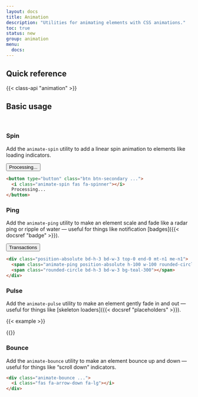 ```yaml
---
layout: docs
title: Animation
description: "Utilities for animating elements with CSS animations."
toc: true
status: new
group: animation
menu:
  docs:    
---
```


## Quick reference

{{< class-api "animation" >}}

## Basic usage
​
### Spin

Add the `animate-spin` utility to add a linear spin animation to elements like loading indicators.

<div class="bd-example d-flex justify-content-center">
  <button type="button" class="btn btn-secondary fw-semibold pe-none">
    <i class="animate-spin fas fa-spinner"></i>
    Processing...
  </button>
</div>

```html
<button type="button" class="btn btn-secondary ...">
  <i class="animate-spin fas fa-spinner"></i>
  Processing...
</button>
```

### Ping

Add the `animate-ping` utility to make an element scale and fade like a radar ping or ripple of water — useful for things like notification [badges]({{< docsref "badge" >}}).

<div class="bd-example d-flex justify-content-center">
  <div class="position-relative d-inline-flex">
    <button type="button" class="btn btn-default text-blue-400 pe-none fw-semibold border">Transactions</button>
    <div class="position-absolute bd-h-3 bd-w-3 top-0 end-0 mt-n1 me-n1">
      <span class="animate-ping position-absolute h-100 w-100 rounded-circle bg-teal-200"></span>
      <span class="d-flex rounded-circle bd-h-3 bd-w-3 bg-teal-300"></span>
    </div>
  </div>
</div>

```html
<div class="position-absolute bd-h-3 bd-w-3 top-0 end-0 mt-n1 me-n1">
  <span class="animate-ping position-absolute h-100 w-100 rounded-circle bg-teal-200"></span>
  <span class="rounded-circle bd-h-3 bd-w-3 bg-teal-300"></span>
</div>
```

### Pulse

Add the `animate-pulse` utility to make an element gently fade in and out — useful for things like [skeleton loaders]({{< docsref "placeholders" >}}).

{{< example >}}
<div class="col-md-5 mx-auto">
  <div class="animate-pulse d-flex align-items-start shadow p-3">
    <span class="placeholder rounded-circle bd-h-10 bd-w-10"></span>
    <div class="ms-3 flex-grow-1">
      <span class="placeholder placeholder-xs col-10"></span>
      <span class="placeholder placeholder-xs col-6 mt-3"></span>
      <span class="placeholder placeholder-xs col-4 mt-3"></span>
      <span class="placeholder placeholder-xs col-12"></span>
    </div>
  </div>
</div>
{{</ example >}}

### Bounce

Add the `animate-bounce` utility to make an element bounce up and down — useful for things like “scroll down” indicators.

<div class="bd-example d-flex justify-content-center">
  <div class="animate-bounce bd-w-10 bd-h-10 d-flex justify-content-center align-items-center rounded-circle shadow text-blue-300">
    <i class="fas fa-arrow-down fa-lg"></i>
  </div>
</div>

```html
<div class="animate-bounce ...">
  <i class="fas fa-arrow-down fa-lg"></i>
</div>
```